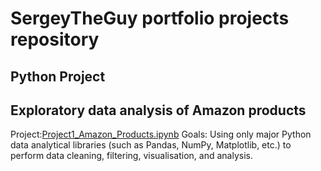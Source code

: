 # SergeyTheGuy portfolio projects repository
## Python Project
## Exploratory data analysis of Amazon products
Project:[Project1_Amazon_Products.ipynb](https://github.com/SergeyTheGuy/Data-Analysis-Portfolio/blob/05e5f86d4da31b2b129b73fdf1a33ec75edfc779/Project1_Amazon_Products.ipynb)
Goals: Using only major Python data analytical libraries (such as Pandas, NumPy, Matplotlib, etc.) to perform data cleaning, filtering, visualisation, and analysis.
